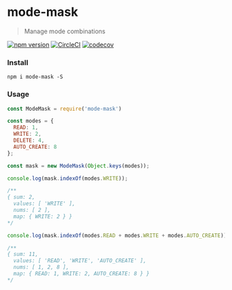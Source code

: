 # mode-mask

> Manage mode combinations


[![npm version](https://badge.fury.io/js/mode-mask.svg)](https://badge.fury.io/js/mode-mask)  [![CircleCI](https://circleci.com/gh/lxghtless/mode-mask/tree/master.svg?style=svg)](https://circleci.com/gh/lxghtless/mode-mask/tree/master)  [![codecov](https://codecov.io/gh/lxghtless/mode-mask/branch/master/graph/badge.svg)](https://codecov.io/gh/lxghtless/mode-mask)


### Install

```
npm i mode-mask -S
```

### Usage

```js
const ModeMask = require('mode-mask')

const modes = {
  READ: 1,
  WRITE: 2,
  DELETE: 4,
  AUTO_CREATE: 8
};

const mask = new ModeMask(Object.keys(modes));

console.log(mask.indexOf(modes.WRITE));

/**
{ sum: 2,
  values: [ 'WRITE' ],
  nums: [ 2 ],
  map: { WRITE: 2 } }
*/

console.log(mask.indexOf(modes.READ + modes.WRITE + modes.AUTO_CREATE));

/**
{ sum: 11,
  values: [ 'READ', 'WRITE', 'AUTO_CREATE' ],
  nums: [ 1, 2, 8 ],
  map: { READ: 1, WRITE: 2, AUTO_CREATE: 8 } }
*/
```